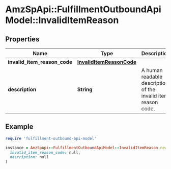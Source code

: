 # AmzSpApi::FulfillmentOutboundApiModel::InvalidItemReason

## Properties

| Name | Type | Description | Notes |
| ---- | ---- | ----------- | ----- |
| **invalid_item_reason_code** | [**InvalidItemReasonCode**](InvalidItemReasonCode.md) |  |  |
| **description** | **String** | A human readable description of the invalid item reason code. |  |

## Example

```ruby
require 'fulfillment-outbound-api-model'

instance = AmzSpApi::FulfillmentOutboundApiModel::InvalidItemReason.new(
  invalid_item_reason_code: null,
  description: null
)
```

